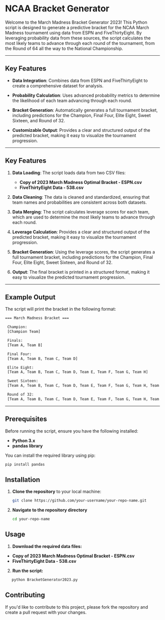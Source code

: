 # NCAA Bracket Generator

Welcome to the March Madness Bracket Generator 2023! This Python script is designed to generate a predictive bracket for the NCAA March Madness tournament using data from ESPN and FiveThirtyEight. By leveraging probability data from these sources, the script calculates the most likely teams to advance through each round of the tournament, from the Round of 64 all the way to the National Championship.

---

## Key Features

   - **Data Integration**: Combines data from ESPN and FiveThirtyEight to create a comprehensive dataset for analysis.

   - **Probability Calculation**: Uses advanced probability metrics to determine the likelihood of each team advancing through each round.

   - **Bracket Generation**: Automatically generates a full tournament bracket, including predictions for the Champion, Final Four, Elite Eight, Sweet Sixteen, and Round of 32.

   - **Customizable Output**: Provides a clear and structured output of the predicted bracket, making it easy to visualize the tournament progression.

---

## Key Features

   1. **Data Loading**: The script loads data from two CSV files:
      - **Copy of 2023 March Madness Optimal Bracket - ESPN.csv**
      - **FiveThirtyEight Data - 538.csv**

   2. **Data Cleaning**: The data is cleaned and standardized, ensuring that team names and probabilities are consistent across both datasets.

   3. **Data Merging**: The script calculates leverage scores for each team, which are used to determine the most likely teams to advance through each round.

   4. **Leverage Calculation**: Provides a clear and structured output of the predicted bracket, making it easy to visualize the tournament progression.
   
   5. **Bracket Generation**: Using the leverage scores, the script generates a full tournament bracket, including predictions for the Champion, Final Four, Elite Eight, Sweet Sixteen, and Round of 32.

   6. **Output**: The final bracket is printed in a structured format, making it easy to visualize the predicted tournament progression.

---

## Example Output

The script will print the bracket in the following format:

```bash
=== March Madness Bracket ===

 Champion:
 [Champion Team]

 Finals:
 [Team A, Team B]

 Final Four:
 [Team A, Team B, Team C, Team D]

 Elite Eight:
 [Team A, Team B, Team C, Team D, Team E, Team F, Team G, Team H]

 Sweet Sixteen:
 [Team A, Team B, Team C, Team D, Team E, Team F, Team G, Team H, Team I, Team J, Team K, Team L, Team M, Team N, Team O, Team P]

 Round of 32:
 [Team A, Team B, Team C, Team D, Team E, Team F, Team G, Team H, Team I, Team J, Team K, Team L, Team M, Team N, Team O, Team P, Team Q, Team R, Team S, Team T, Team U, Team V, Team W, Team X, Team Y, Team Z, Team AA, Team AB, Team AC, Team AD, Team AE, Team AF]
```
---

## Prerequisites

Before running the script, ensure you have the following installed:

- **Python 3.x**
- **pandas library**

You can install the required library using pip:

```bash
pip install pandas
```

## Installation

1. **Clone the repository** to your local machine:

   ```bash
   git clone https://github.com/your-username/your-repo-name.git
   ```

2. **Navigate to the repository directory**

   ```bash
   cd your-repo-name
   ```

## Usage

1. **Download the required data files:**

- **Copy of 2023 March Madness Optimal Bracket - ESPN.csv**
- **FiveThirtyEight Data - 538.csv**

2. **Run the script:**

```bash
   python BracketGenerator2023.py
   ```



## Contributing

If you'd like to contribute to this project, please fork the repository and create a pull request with your changes.
